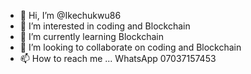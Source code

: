 - 👋 Hi, I’m @Ikechukwu86
- 👀 I’m interested in coding and Blockchain 
- 🌱 I’m currently learning Blockchain 
- 💞️ I’m looking to collaborate on coding and Blockchain 
- 📫 How to reach me ...
WhatsApp 07037157453
<!---
Ikechukwu86/Ikechukwu86 is a ✨ special ✨ repository because its `README.md` (this file) appears on your GitHub profile.
You can click the Preview link to take a look at your changes.
--->
